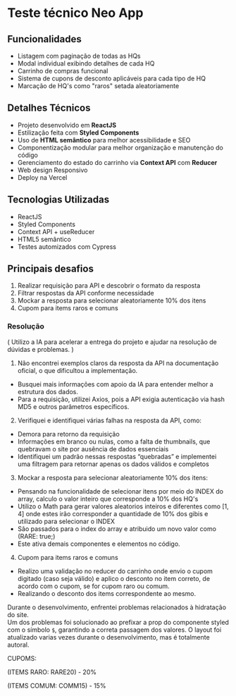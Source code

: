 # Teste técnico Neo App
## Funcionalidades

- Listagem com paginação de todas as HQs
- Modal individual exibindo detalhes de cada HQ
- Carrinho de compras funcional
- Sistema de cupons de desconto aplicáveis para cada tipo de HQ
- Marcação de HQ's como "raros" setada aleatoriamente

## Detalhes Técnicos

- Projeto desenvolvido em **ReactJS**
- Estilização feita com **Styled Components**
- Uso de **HTML semântico** para melhor acessibilidade e SEO
- Componentização modular para melhor organização e manutenção do código
- Gerenciamento do estado do carrinho via **Context API** com **Reducer**
- Web design Responsivo
- Deploy na Vercel


## Tecnologias Utilizadas

- ReactJS
- Styled Components
- Context API + useReducer
- HTML5 semântico
- Testes automizados com Cypress


## Principais desafios

1. Realizar requisição para API e descobrir o formato da resposta  
2. Filtrar respostas da API conforme necessidade  
3. Mockar a resposta para selecionar aleatoriamente 10% dos itens
4. Cupom para items raros e comuns

### Resolução

( Utilizo a IA para acelerar a entrega do projeto e ajudar na resolução de dúvidas e problemas.  )
1. Não encontrei exemplos claros da resposta da API na documentação oficial, o que dificultou a implementação.  
- Busquei mais informações com apoio da IA para entender melhor a estrutura dos dados.  
- Para a requisição, utilizei Axios, pois a API exigia autenticação via hash MD5 e outros parâmetros específicos.

2. Verifiquei e identifiquei várias falhas na resposta da API, como:  
- Demora para retorno da requisição  
- Informações em branco ou nulas, como a falta de thumbnails, que quebravam o site por ausência de dados essenciais  
- Identifiquei um padrão nessas respostas “quebradas” e implementei uma filtragem para retornar apenas os dados válidos e completos

3. Mockar a resposta para selecionar aleatoriamente 10% dos itens:  
- Pensando na funcionalidade de selecionar itens por meio do INDEX do array, calculo o valor inteiro que corresponde a 10% dos HQ's
-  Utilizo o Math para gerar valores aleatorios inteiros e diferentes como [1, 4] onde
 estes irão corresponder a quantidade de 10% dos gibis e utilizado para selecionar o INDEX
- São passados para o index do array e atribuido um novo valor como (RARE: true;)
- Este ativa demais componentes e elementos no código.

4. Cupom para items raros e comuns
- Realizo uma validação no reducer do carrinho onde envio o cupom digitado (caso seja válido)
e aplico o desconto no item correto, de acordo com o cupom, se for cupom raro ou comum.
- Realizando o desconto dos items correspondente ao mesmo. 


Durante o desenvolvimento, enfrentei problemas relacionados à hidratação do site.  
Um dos problemas foi solucionado ao prefixar a prop do componente styled com o símbolo `$`, garantindo a correta passagem dos valores.
O layout foi atualizado varias vezes durante o desenvolvimento, mas é totalmente autoral.


CUPOMS:


(ITEMS RARO: RARE20) - 20%


(ITEMS COMUM: COMM15) - 15%

